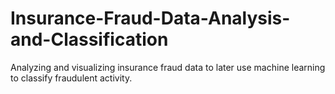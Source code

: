 # Insurance-Fraud-Data-Analysis-and-Classification
Analyzing and visualizing insurance fraud data to later use machine learning to classify fraudulent activity.
